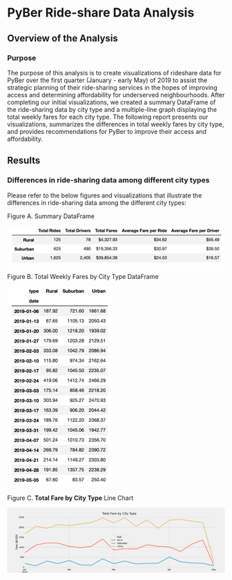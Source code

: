 # PyBer Ride-share Data Analysis

## Overview of the Analysis

### Purpose

The purpose of this analysis is to create visualizations of rideshare data for PyBer over the first quarter (January - early May) of 2019 to assist the strategic planning of their ride-sharing services in the hopes of improving access and determining affordability for underserved neighbourhoods. After completing our initial visualizations, we created a summary DataFrame of the ride-sharing data by city type and a multiple-line graph displaying the total weekly fares for each city type. The following report presents our visualizations, summarizes the differences in total weekly fares by city type, and provides recommendations for PyBer to improve their access and affordability. 


## Results

### Differences in ride-sharing data among different city types

Please refer to the below figures and visualizations that illustrate the differences in ride-sharing data among the different city types:

Figure A. Summary DataFrame 

![summary_df](analysis/summary_df.png)

Figure B. Total Weekly Fares by City Type DataFrame

![total_fares_weekly_df](analysis/total_fares_weekly_df.png)

Figure C. **Total Fare by City Type** Line Chart

![PyBer_fare_summary](analysis/PyBer_fare_summary.png)
